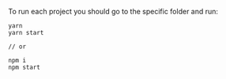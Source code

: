 To run each project you should go to the specific folder and run:

```
yarn 
yarn start

// or 

npm i
npm start
```
